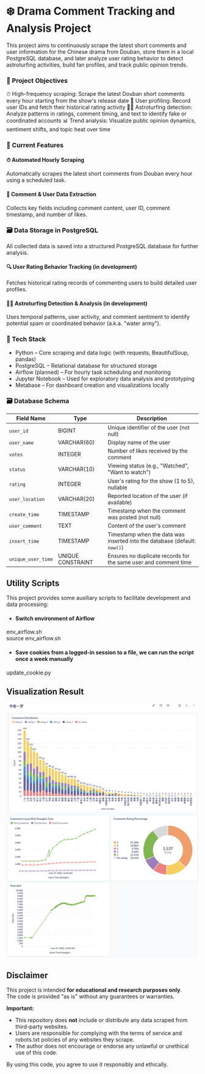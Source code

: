 # ❄️ Drama Comment Tracking and Analysis Project #

This project aims to continuously scrape the latest short comments and user information for the Chinese drama from Douban, store them in a local PostgreSQL database, and later analyze user rating behavior to detect astroturfing activities, build fan profiles, and track public opinion trends.

### 🎯 Project Objectives ###
⏱ High-frequency scraping: Scrape the latest Douban short comments every hour starting from the show's release date
👤 User profiling: Record user IDs and fetch their historical rating activity
🕵️‍♀️ Astroturfing detection: Analyze patterns in ratings, comment timing, and text to identify fake or coordinated accounts
📊 Trend analysis: Visualize public opinion dynamics, sentiment shifts, and topic heat over time

### 🧪 Current Features ###
#### ⏱ Automated Hourly Scraping ####
Automatically scrapes the latest short comments from Douban every hour using a scheduled task.
#### 💬 Comment & User Data Extraction ####
Collects key fields including comment content, user ID, comment timestamp, and number of likes.

### 🗃 Data Storage in PostgreSQL ###
All collected data is saved into a structured PostgreSQL database for further analysis.
#### 🔍 User Rating Behavior Tracking (in development) ####
Fetches historical rating records of commenting users to build detailed user profiles.
#### 🕵️‍♂️ Astroturfing Detection & Analysis (in development) ####
Uses temporal patterns, user activity, and comment sentiment to identify potential spam or coordinated behavior (a.k.a. "water army").


### 🧱 Tech Stack ###
* Python – Core scraping and data logic (with requests, BeautifulSoup, pandas)
* PostgreSQL – Relational database for structured storage
* Airflow (planned) – For hourly task scheduling and monitoring
* Jupyter Notebook – Used for exploratory data analysis and prototyping
* Metabase – For dashboard creation and visualizations locally

### 🗃 Database Schema ###

| Field Name         | Type              | Description                                                               |
| ------------------ | ----------------- | ------------------------------------------------------------------------- |
| `user_id`          | BIGINT            | Unique identifier of the user (not null)                                  |
| `user_name`        | VARCHAR(60)       | Display name of the user                                                  |
| `votes`            | INTEGER           | Number of likes received by the comment                                   |
| `status`           | VARCHAR(10)       | Viewing status (e.g., "Watched", "Want to watch")                         |
| `rating`           | INTEGER           | User's rating for the show (1 to 5), nullable                             |
| `user_location`    | VARCHAR(20)       | Reported location of the user (if available)                              |
| `create_time`      | TIMESTAMP         | Timestamp when the comment was posted (not null)                          |
| `user_comment`     | TEXT              | Content of the user's comment                                             |
| `insert_time`      | TIMESTAMP         | Timestamp when the data was inserted into the database (default: `now()`) |
| `unique_user_time` | UNIQUE CONSTRAINT | Ensures no duplicate records for the same user and comment time           |

## Utility Scripts
This project provides some auxiliary scripts to facilitate development and data processing:
- #### Switch environment of Airflow ####
env_airflow.sh              
source env_airflow.sh
- #### Save cookies from a logged-in session to a file, we can run the script once a week manually ####
update_cookie.py


## Visualization Result

![](/images/shujuan_1.png)
![](/images/shujuan_2.png)

## Disclaimer

This project is intended **for educational and research purposes only**.  
The code is provided "as is" without any guarantees or warranties.

**Important:**  
- This repository does **not** include or distribute any data scraped from third-party websites.  
- Users are responsible for complying with the terms of service and robots.txt policies of any websites they scrape.  
- The author does not encourage or endorse any unlawful or unethical use of this code.

By using this code, you agree to use it responsibly and ethically.
